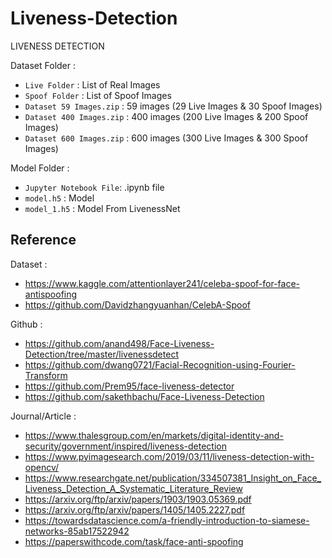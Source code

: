 # Liveness-Detection

LIVENESS DETECTION

Dataset Folder :
- `Live Folder` : List of Real Images
- `Spoof Folder` : List of Spoof Images
- `Dataset 59 Images.zip` : 59 images (29 Live Images & 30 Spoof Images)
- `Dataset 400 Images.zip` : 400 images (200 Live Images & 200 Spoof Images)
- `Dataset 600 Images.zip` : 600 images (300 Live Images & 300 Spoof Images)

Model Folder :
- `Jupyter Notebook File`: .ipynb file 
- `model.h5` : Model 
- `model_1.h5` : Model From LivenessNet 

## Reference 
Dataset :
- https://www.kaggle.com/attentionlayer241/celeba-spoof-for-face-antispoofing
- https://github.com/Davidzhangyuanhan/CelebA-Spoof

Github :
- https://github.com/anand498/Face-Liveness-Detection/tree/master/livenessdetect
- https://github.com/dwang0721/Facial-Recognition-using-Fourier-Transform
- https://github.com/Prem95/face-liveness-detector
- https://github.com/sakethbachu/Face-Liveness-Detection

Journal/Article :
- https://www.thalesgroup.com/en/markets/digital-identity-and-security/government/inspired/liveness-detection
- https://www.pyimagesearch.com/2019/03/11/liveness-detection-with-opencv/
- https://www.researchgate.net/publication/334507381_Insight_on_Face_Liveness_Detection_A_Systematic_Literature_Review
- https://arxiv.org/ftp/arxiv/papers/1903/1903.05369.pdf
- https://arxiv.org/ftp/arxiv/papers/1405/1405.2227.pdf
- https://towardsdatascience.com/a-friendly-introduction-to-siamese-networks-85ab17522942
- https://paperswithcode.com/task/face-anti-spoofing
